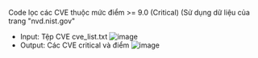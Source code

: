 Code lọc các CVE thuộc mức điểm >= 9.0 (Critical) (Sử dụng dữ liệu của trang "nvd.nist.gov"
- Input: Tệp CVE cve_list.txt
![image](https://github.com/user-attachments/assets/ff7a845b-9359-4d62-9204-1b07e1ed9322)
- Output: Các CVE critical và điểm 
![image](https://github.com/user-attachments/assets/07623e73-d7e0-40b6-8db5-441f4eb80a43)
